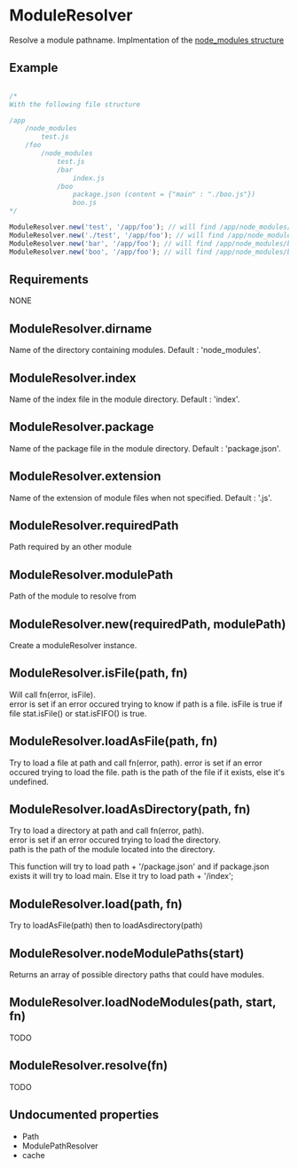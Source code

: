 ModuleResolver
=============

Resolve a module pathname. Implmentation of the [node_modules structure](http://nodejs.org/api/modules.html#modules_all_together)

## Example

```javascript

/*
With the following file structure

/app
	/node_modules
		test.js
	/foo
		/node_modules
			test.js
			/bar
				index.js
			/boo
				package.json (content = {"main" : "./boo.js"})
				boo.js
*/

ModuleResolver.new('test', '/app/foo'); // will find /app/node_modules/test.js 
ModuleResolver.new('./test', '/app/foo'); // will find /app/node_modules/foo/node_modules/test.js
ModuleResolver.new('bar', '/app/foo'); // will find /app/node_modules/bar/index.js
ModuleResolver.new('boo', '/app/foo'); // will find /app/node_modules/boo/boo.js

```

## Requirements

NONE

## ModuleResolver.dirname

Name of the directory containing modules. Default : 'node_modules'.

## ModuleResolver.index

Name of the index file in the module directory. Default : 'index'.

## ModuleResolver.package

Name of the package file in the module directory. Default : 'package.json'.

## ModuleResolver.extension

Name of the extension of module files when not specified. Default : '.js'.

## ModuleResolver.requiredPath

Path required by an other module

## ModuleResolver.modulePath

Path of the module to resolve from

## ModuleResolver.new(requiredPath, modulePath)

Create a moduleResolver instance.

## ModuleResolver.isFile(path, fn)

Will call fn(error, isFile).  
error is set if an error occured trying to know if path is a file.
isFile is true if file stat.isFile() or stat.isFIFO() is true.

## ModuleResolver.loadAsFile(path, fn)

Try to load a file at path and call fn(error, path).
error is set if an error occured trying to load the file.
path is the path of the file if it exists, else it's undefined.

## ModuleResolver.loadAsDirectory(path, fn)

Try to load a directory at path and call fn(error, path).  
error is set if an error occured trying to load the directory.  
path is the path of the module located into the directory.  

This function will try to load path + '/package.json' and if package.json exists it will try to load main.
Else it try to load path + '/index';

## ModuleResolver.load(path, fn)

Try to loadAsFile(path) then to loadAsdirectory(path)

## ModuleResolver.nodeModulePaths(start)

Returns an array of possible directory paths that could have modules.  

## ModuleResolver.loadNodeModules(path, start, fn)

TODO

## ModuleResolver.resolve(fn)

TODO

## Undocumented properties

- Path
- ModulePathResolver
- cache
